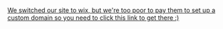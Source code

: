 [We switched our site to wix, but we're too poor to pay them to set up a custom domain so you need to click this link to get there :)](http://www.neutimesnewroman.wixsite.com/neutnr)
